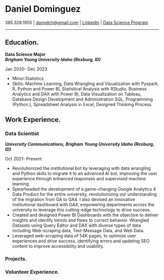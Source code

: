 
 # Daniel Dominguez

385.328.1955
| <a href="danndch@gmail.com">danndch@gmail.com</a>
| <a href="https://www.linkedin.com/in/dann-dominguez"/> LinkedIn</a>
| <a href="https://www.byui.edu/mathematics/student-resources/data-science">Data Science Program</a>

***

## Education.
**Data Science Major**                                                                    
*__Brigham Young University Idaho (Rexburg, ID)__*

Jan 2020- Dec 2023
* Minor:Statistics
* Skills: Machine Learning, Data Wrangling and Visualization with Pyspark, R, Python and Power BI, Statistical Analysis with RStudio, Business Analytics and DAX with Power BI, Data Visualization on Tableau, Database Design Development and Administration SQL, Programming (Python.), Spreadsheet Analysis in Excel, Designed Thinking Process. 

## Work Experience.
### Data Scientist

*__University Communications, Brigham Young University Idaho (Rexburg, ID)__*

Oct 2021- Present


* Revolutionized the institutional bot by leveraging with data wrangling and Python skills to migrate it to an advanced AI bot, improving the user experience through enhanced responses and supervised machine learning.
* Spearheaded the development of a game-changing Google Analytics 4 Data Product for the entire university, revolutionizing our understanding of the migration from GA to GA4. I also devised an innovative institutional dashboard with GA4, empowering departments across the university to leverage this cutting-edge technology to drive success.
* Created and designed Power BI Dashboards with the objective to deliver insights and identify trends and flaws to correct behavior. Wrangled Datasets using Query Editor and DAX with diverse types of data including Web-scraping data, Text-Message Data, and Web Data. 
* Leveraged web-scraping data of 54K pages, to optimize user experiences and drive success, identifying errors and updating SEO content to improve accessibility and usability.




### Projects.


### Volunteer Experience.
